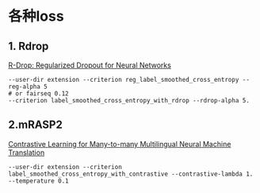 # 各种loss



## 1. Rdrop

[R-Drop: Regularized Dropout for Neural Networks](https://arxiv.org/abs/2106.14448)

```shell
--user-dir extension --criterion reg_label_smoothed_cross_entropy --reg-alpha 5
# or fairseq 0.12
--criterion label_smoothed_cross_entropy_with_rdrop --rdrop-alpha 5.

```



## 2.mRASP2

[Contrastive Learning for Many-to-many Multilingual Neural Machine Translation](https://arxiv.org/pdf/2105.09501.pdf)

```shell
--user-dir extension --criterion label_smoothed_cross_entropy_with_contrastive --contrastive-lambda 1.  --temperature 0.1
```

